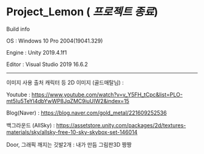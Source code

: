 # Project_Lemon ( _프로젝트 종료_)

Build info

OS : Windows 10 Pro 2004(19041.329)

Engine : Unity 2019.4.1f1

Editor : Visual Studio 2019 16.6.2

---------------------------------------------------------------------------------------------------------

이미지 사용 출처
캐릭터 등 2D 이미지 (골드매탈님) : 

Youtube : https://www.youtube.com/watch?v=v_Y5FH_tCpc&list=PLO-mt5Iu5TeYI4dbYwWP8JqZMC9iuUIW2&index=15 

Blog(Naver) : https://blog.naver.com/gold_metal/221609252536

백그라운드 (AllSky) : https://assetstore.unity.com/packages/2d/textures-materials/sky/allsky-free-10-sky-skybox-set-146014

Door, 그래픽 깨지는 깃발2개 : 내가 만듬 그림판3D 짱짱
